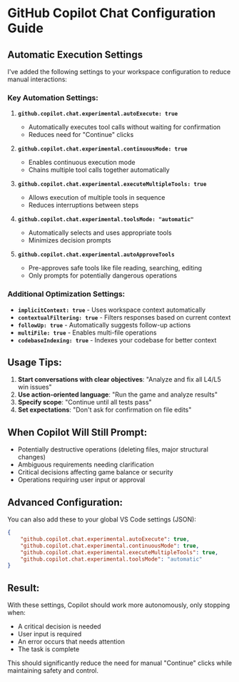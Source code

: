 # GitHub Copilot Chat Configuration Guide

## Automatic Execution Settings

I've added the following settings to your workspace configuration to reduce manual interactions:

### Key Automation Settings:

1. **`github.copilot.chat.experimental.autoExecute: true`**
   - Automatically executes tool calls without waiting for confirmation
   - Reduces need for "Continue" clicks

2. **`github.copilot.chat.experimental.continuousMode: true`**
   - Enables continuous execution mode
   - Chains multiple tool calls together automatically

3. **`github.copilot.chat.experimental.executeMultipleTools: true`**
   - Allows execution of multiple tools in sequence
   - Reduces interruptions between steps

4. **`github.copilot.chat.experimental.toolsMode: "automatic"`**
   - Automatically selects and uses appropriate tools
   - Minimizes decision prompts

5. **`github.copilot.chat.experimental.autoApproveTools`**
   - Pre-approves safe tools like file reading, searching, editing
   - Only prompts for potentially dangerous operations

### Additional Optimization Settings:

- **`implicitContext: true`** - Uses workspace context automatically
- **`contextualFiltering: true`** - Filters responses based on current context
- **`followUp: true`** - Automatically suggests follow-up actions
- **`multiFile: true`** - Enables multi-file operations
- **`codebaseIndexing: true`** - Indexes your codebase for better context

## Usage Tips:

1. **Start conversations with clear objectives**: "Analyze and fix all L4/L5 win issues"
2. **Use action-oriented language**: "Run the game and analyze results"
3. **Specify scope**: "Continue until all tests pass"
4. **Set expectations**: "Don't ask for confirmation on file edits"

## When Copilot Will Still Prompt:

- Potentially destructive operations (deleting files, major structural changes)
- Ambiguous requirements needing clarification
- Critical decisions affecting game balance or security
- Operations requiring user input or approval

## Advanced Configuration:

You can also add these to your global VS Code settings (JSON):
```json
{
    "github.copilot.chat.experimental.autoExecute": true,
    "github.copilot.chat.experimental.continuousMode": true,
    "github.copilot.chat.experimental.executeMultipleTools": true,
    "github.copilot.chat.experimental.toolsMode": "automatic"
}
```

## Result:
With these settings, Copilot should work more autonomously, only stopping when:
- A critical decision is needed
- User input is required
- An error occurs that needs attention
- The task is complete

This should significantly reduce the need for manual "Continue" clicks while maintaining safety and control.
